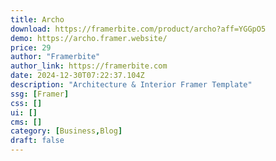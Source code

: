 ```yaml
---
title: Archo
download: https://framerbite.com/product/archo?aff=YGGpO5
demo: https://archo.framer.website/
price: 29
author: "Framerbite"
author_link: https://framerbite.com
date: 2024-12-30T07:22:37.104Z
description: "Architecture & Interior Framer Template"
ssg: [Framer]
css: []
ui: []
cms: []
category: [Business,Blog]
draft: false
---
```

